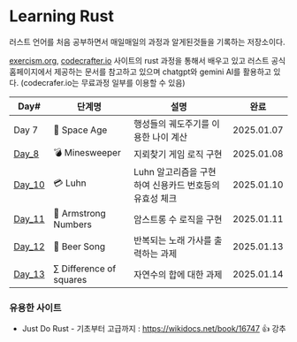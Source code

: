 # Learning Rust

러스트 언어를 처음 공부하면서 매일매일의 과정과 알게된것들을 기록하는 저장소이다.

[exercism.org](https://exercism.org/tracks/rust "exercism.org"), [codecrafter.io](https://app.codecrafters.io/catalog, "codecrafter.io") 사이트의 rust 과정을 통해서 배우고 있고 러스트 공식 홈페이지에서 제공하는 문서를 참고하고 있으며 chatgpt와 gemini AI를 활용하고 있다. (codecrafer.io는 무료과정 일부를 이용할 수 있음)

| Day#                                          | 단계명                     | 설명                               | 완료         |
| --------------------------------------------- | ----------------------- | -------------------------------- | ---------- |
| Day 7                                         | 🚀 Space Age            | 행성들의 궤도주기를 이용한 나이 계산             | 2025.01.07 |
| [Day_8](Day_8_Minesweeper.md)                 | 💣 Minesweeper          | 지뢰찾기 게임 로직 구현                    | 2025.01.08 |
| [Day_10](Day_10_Luhn.md)                      | 💳 Luhn                 | Luhn 알고리즘을 구현하여 신용카드 번호등의 유효성 체크 | 2025.01.10 |
| [Day_11](Day_11_Armstrong%20Numbers.md)       | 🔢 Armstrong Numbers    | 암스트롱 수 로직을 구현                    | 2025.01.11 |
| [Day_12](Day_12_Beer%20Song.md)               | 🍺 Beer Song            | 반복되는 노래 가사를 출력하는 과제              | 2025.01.13 |
| [Day_13](Day_13_Difference%20of%20squares.md) | ∑ Difference of squares | 자연수의 합에 대한 과제                    | 2025.01.14 |

### 유용한 사이트

- Just Do Rust - 기초부터 고급까지 : https://wikidocs.net/book/16747   👍 강추


